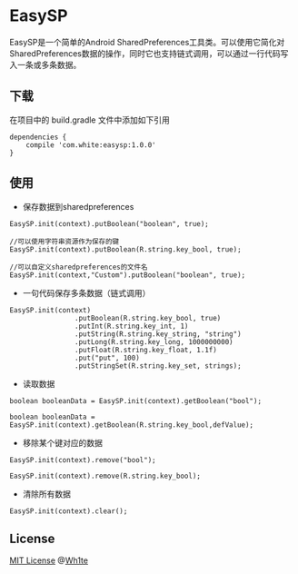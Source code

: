 # EasySP
EasySP是一个简单的Android SharedPreferences工具类。可以使用它简化对SharedPreferences数据的操作，同时它也支持链式调用，可以通过一行代码写入一条或多条数据。

## 下载

在项目中的 build.gradle 文件中添加如下引用
```
dependencies {
    compile 'com.white:easysp:1.0.0'
}
```
## 使用

- 保存数据到sharedpreferences   
```
EasySP.init(context).putBoolean("boolean", true);

//可以使用字符串资源作为保存的键
EasySP.init(context).putBoolean(R.string.key_bool, true);

//可以自定义sharedpreferences的文件名
EasySP.init(context,"Custom").putBoolean("boolean", true);
```

- 一句代码保存多条数据（链式调用）
```
EasySP.init(context)
                .putBoolean(R.string.key_bool, true)
                .putInt(R.string.key_int, 1)
                .putString(R.string.key_string, "string")
                .putLong(R.string.key_long, 1000000000)
                .putFloat(R.string.key_float, 1.1f)
                .put("put", 100)
                .putStringSet(R.string.key_set, strings);
```

- 读取数据
```
boolean booleanData = EasySP.init(context).getBoolean("bool");

boolean booleanData = EasySP.init(context).getBoolean(R.string.key_bool,defValue);
```

- 移除某个键对应的数据
```
EasySP.init(context).remove("bool");

EasySP.init(context).remove(R.string.key_bool);
```
- 清除所有数据
```
EasySP.init(context).clear();
```

## License

[MIT License](https://github.com/WhiteDG/EasySP/blob/master/LICENSE) @[Wh1te](https://github.com/WhiteDG)